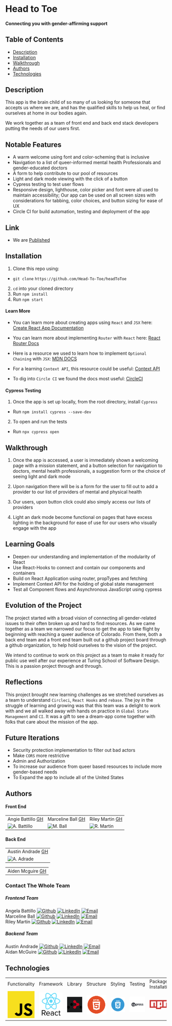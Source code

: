 # Head to Toe
#### Connecting you with gender-affirming support

## Table of Contents
* [Description](#description)
* [Installation](#installation)
* [Walkthrough](#walkthrough)
* [Authors](#authors)
* [Technologies](#technologies)

## Description

This app is the brain child of so many of us looking for someone that accepts us where we are, and has the qualified skills to help us heal, or find ourselves at home in our bodies again.

We work together as a team of front end and back end stack developers putting the needs of our users first.

## Notable Features

* A warm welcome using font and color-scheming that is inclusive
* Navigation to a list of queer-informed mental health Professionals and gender-educated doctors
* A form to help contribute to our pool of resources
* Light and dark mode viewing with the click of a button
* Cypress testing to test user flows
* Responsive design, lighthouse, color picker and font were all used to maintain accessibility; Our app can be used on all screen sizes with considerations for tabbing, color choices, and button sizing for ease of UX
* Circle CI for build automation, testing and deployment of the app

## Link
* We are [Published](HeadToToe.surge.sh)

## Installation
1. Clone this repo using:
  * `git clone`  `https://github.com/Head-To-Toe/headToToe`
2. `cd` into your cloned directory
3. Run `npm install`
4. Run `npm start`

#### Learn More
* You can learn more about creating apps using `React` and `JSX` here: [Create React App Documentation](https://create-react-app.dev/docs/getting-started/)

* You can learn more about implementing `Router` with `React` here: [React Router Docs](https://reactrouter.com/)

* Here is a resource we used to learn how to implement `Optional Chaining` with `JSX`: [MDN DOCS](https://developer.mozilla.org/en-US/docs/Web/JavaScript/Reference/Operators/Optional_chaining)
* For a learning `Context API`, this resource could be useful: [Context API](https://www.youtube.com/watch?v=v1s_rbZbqQI)
* To dig into `Circle CI` we found the docs most useful: [CircleCI](https://circleci.com/docs/?utm_source=google&utm_medium=cpc&utm_content=docs&utm_campaign=sitelinkDocs&gclid=CjwKCAjwi9-HBhACEiwAPzUhHLMDz23k6ZmyjN7WtGtv5Rwq1F6lyz9eloeiQlLI1954Wj_kdxhgyBoC_XEQAvD_BwE)


#### Cypress Testing
1. Once the app is set up locally, from the root directory, install `Cypress`
  * Run `npm install cypress --save-dev`
2. To open and run the tests
  * Run `npx cypress open`

## Walkthrough
1. Once the app is accessed, a user is immediately shown a welcoming page with a mission statement, and a button selection for navigation to doctors, mental health professionals, a suggestion form or the choice of seeing light and dark mode

2. Upon navigation there will be is a form for the user to fill out to add a provider to our list of providers of mental and physical health

3. Our users, upon button click could also simply access our lists of providers

4. Light an dark mode become functional on pages that have excess lighting in the background for ease of use for our users who visually engage with the app

## Learning Goals

* Deepen our understanding and implementation of the modularity of React
* Use React-Hooks to connect and contain our components and containers
* Build on React Application using router, propTypes and fetching
* Implement Context API for the holding of global state management
* Test all Component flows and Asynchronous JavaScript using cypress

## Evolution of the Project

The project started with a broad vision of connecting all gender-related issues to their often broken up and hard to find resources.  As we came together as a team we narrowed our focus to get the app to take flight by beginning with reaching a queer audience of Colorado. From there, both a back end team and a front end team built out a github project board through a github organization, to help hold ourselves to the vision of the project.

We intend to continue to work on this project as a team to make it ready for public use well after our experience at Turing School of Software Design.  This is a passion project through and through.

## Reflections

This project brought new learning challenges as we stretched ourselves as a team to understand `Circleci`, `React Hooks` and `rebase`.  The joy in the struggle of learning and growing was that this team was a delight to work with and we all walked away with hands on practice in `Global State Management` and `CI`.  It was a gift to see a dream-app come together with folks that care about the mission of the app.

## Future Iterations

* Security protection implementation to filter out bad actors
* Make `CORS` more restrictive
* Admin and Authorization
* To increase our audience from queer based resources to include more gender-based needs
* To Expand the app to include all of the United States

## Authors
#### Front End
<table>
    <tr>
        <td> Angie Battillo <a href="https://github.com/battan40">GH</td>
        <td> Marceline Ball <a href="https://github.com/MarcelineBall">GH</td>
        <td> Riley Martin <a href="https://github.com/RMartin0717">GH</td>
    </tr>
    </tr>
        <td><img src="https://avatars.githubusercontent.com/u/58871312?v=4" alt="A. Battillo" width="125" height="auto" /></td>
        <td><img src="https://avatars.githubusercontent.com/u/65052658?v=4" alt="M. Ball" width="125" height="auto" /></td>
        <td><img src="https://avatars.githubusercontent.com/u/76501236?v=4" alt="R. Martin" width="125" height="auto" /></td>
    </tr>
</table>

#### Back End
<table>
    <tr>
        <td> Austin Andrade <a href="https://github.com/austinandrade">GH</td>
    </tr>
    </tr>
        <td><img src="https://avatars.githubusercontent.com/u/74944329?v=4" alt="A. Adrade" width="125" height="auto" /></td>
    </tr>
</table>

<table>
<tr>
    <td> Aiden Mcguire <a href="https://github.com/austinandrade/">GH</td>
</tr>
</table>

<!-- CONTRIBUTORS -->
### Contact The Whole Team

##### Frontend Team
Angela Battillo [![Github][github-shield]][angie-github-url] [![LinkedIn][linkedin-shield]][angie-linkedin-url] [![Email][email-shield]][angie-email-url] <br>
Marceline Ball [![Github][github-shield]][marceline-github-url] [![LinkedIn][linkedin-shield]][marceline-linkedin-url] [![Email][email-shield]][marceline-email-url] <br>
Riley Martin [![Github][github-shield]][riley-github-url] [![LinkedIn][linkedin-shield]][riley-linkedin-url] [![Email][email-shield]][riley-email-url] <br>

##### Backend Team
Austin Andrade [![Github][github-shield]][austin-github-url] [![LinkedIn][linkedin-shield]][austin-linkedin-url] [![Email][email-shield]][austin-email-url] <br>
Aidan McGuire [![Github][github-shield]][aidan-github-url] [![LinkedIn][linkedin-shield]][aidan-linkedin-url] [![Email][email-shield]][aidan-email-url] <br>

<!-- CONTACT -->

<!-- MARKDOWN LINKS & IMAGES -->
<!-- https://www.markdownguide.org/basic-syntax/#reference-style-links -->
[contributors-shield]: https://img.shields.io/github/contributors/Head-To-Toe/headToToe-be.svg?style=for-the-badge
[contributors-url]: https://github.com/Head-To-Toe/headToToe-be/graphs/contributors
[stars-url]: https://github.com/Head-To-Toe/headToToe-be/stargazers
[issues-shield]: https://img.shields.io/github/issues/Head-To-Toe/headToToe-be?style=for-the-badge
[issues-url]: https://github.com/Head-To-Toe/headToToe-be/issues

<!-- MARKDOWN LINKS & IMAGES -->
<!-- https://www.markdownguide.org/basic-syntax/#reference-style-links -->
[linkedin-shield]: https://img.shields.io/badge/-LinkedIn-black.svg?style=for-the-badge&logo=linkedin&colorB=555
[github-shield]: https://img.shields.io/badge/-Github-black.svg?style=for-the-badge&logo=github&colorB=555
[email-shield]: https://img.shields.io/badge/-Email-black.svg?style=for-the-badge&logo=gmail&colorB=555

[angie-github-url]: https://github.com/battan40
[marceline-github-url]: https://github.com/MarcelineBall
[riley-github-url]: https://github.com/RMartin0717
[austin-github-url]: https://github.com/austinandrade/
[aidan-github-url]: https://github.com/A-McGuire


[angie-email-url]: mailto:angela.battillo@gmail.com?subject=Hello%20Angie
[marceline-email-url]: mailto:marcelineball@gmail.com?subject=Hello%20Marceline
[riley-email-url]: mailto:riley.willow@gmail.com?subject=Hello%20Riley
[austin-email-url]: mailto:austinmandrade@gmail.com?subject=Hello%20Austin
[aidan-email-url]: mailto:aidanmcguire211@gmail.com?subject=Hello%20Aidan


[angie-linkedin-url]: https://www.linkedin.com/in/angela-battillo/
[marceline-linkedin-url]: https://www.linkedin.com/in/marceline-ball/
[riley-linkedin-url]: https://www.linkedin.com/in/rmartin0717/
[austin-linkedin-url]: https://www.linkedin.com/in/austinandrade/
[aidan-linkedin-url]: https://www.linkedin.com/in/aidanmcguire/


## Technologies
<table>
    <tr>
        <td>Functionality</td>
        <td>Framework</td>
        <td>Library</td>
        <td>Structure</td>
        <td>Styling</td>
        <td>Testing</td>
        <td>Package Installation</td>
        <td>Continuous Integration</td>
        <td>Global State Management</td>
    </tr>
    </tr>
        <td><img src="./src/assets/images/js-icon.png" alt="javascript" width="100" height="auto" /></td>
        <td><img src="./src/assets/images/reactjs-logo.jpeg" alt="react" width="100" height="auto" /></td>
        <td><img src="./src/assets/images/router-icon.png" alt="router" width="100" height="auto" /></td>
        <td><img src="./src/assets/images/html-logo.png" alt="html" width="100" height="auto" /></td>
        <td><img src="./src/assets/images/css-logo.png" alt="css" width="100" height="auto" /></td>
        <td><img src="./src/assets/images/cypress-logo.jpeg" alt="cypress" width="100" height="auto" /></td>
        <td><img src="./src/assets/images/npm.png" alt="npm" width="100" height="auto" /></td>
        <td><img src="./src/assets/images/circleCI.png" alt="circle ci" width="100" height="auto" /></td>
        <td><img src="./src/assets/images/contextAPI.jpeg" alt="context api" width="100" height="auto" /></td>
    </tr>
</table>
